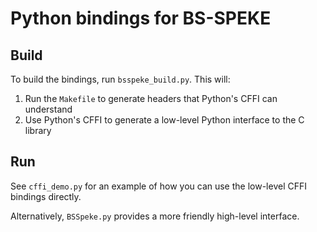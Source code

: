 # Python bindings for BS-SPEKE

## Build
To build the bindings, run `bsspeke_build.py`.  This will:

1. Run the `Makefile` to generate headers that Python's CFFI can understand
2. Use Python's CFFI to generate a low-level Python interface to the C library

## Run
See `cffi_demo.py` for an example of how you can use the low-level
CFFI bindings directly.

Alternatively, `BSSpeke.py` provides a more friendly high-level interface.
